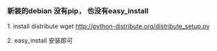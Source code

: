 ### 新装的debian 没有pip， 也没有easy_install
1\. install distribute 
     wget http://python-distribute.org/distribute_setup.py

2\. easy_install  安装即可

